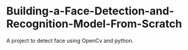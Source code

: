 # Building-a-Face-Detection-and-Recognition-Model-From-Scratch
A project to detect face using OpenCv and python.
